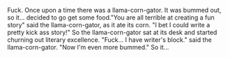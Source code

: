 Fuck.
Once upon a time there was a llama-corn-gator. It was bummed out, so it...
 decided to go get some food."You are all terrible at creating a fun story" said the llama-corn-gator, as it ate its corn.
 "I bet I could write a pretty kick ass story!"
 So the llama-corn-gator sat at its desk and started churning out literary excellence. "Fuck... I have writer's block." said the llama-corn-gator. "Now I'm even more bummed." So it...
